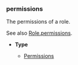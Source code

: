 ### permissions [](https://discordpy.readthedocs.io/en/v1.7.3/api.html#discord.AuditLogDiff.permissions)

The permissions of a role.

See also [Role.permissions](discord/Discord%20Models/Role/permissions).

- **Type**

	- [Permissions](discord/Data%20Classes/Permissions/Permissions)

